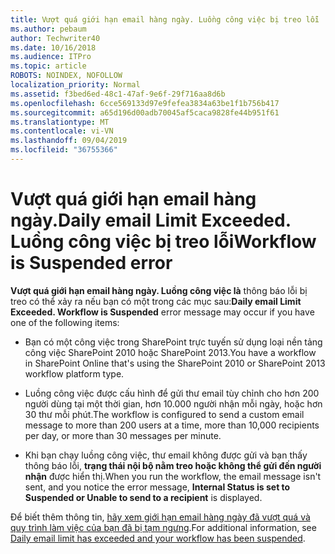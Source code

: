 ```yaml
---
title: Vượt quá giới hạn email hàng ngày. Luồng công việc bị treo lỗi
ms.author: pebaum
author: Techwriter40
ms.date: 10/16/2018
ms.audience: ITPro
ms.topic: article
ROBOTS: NOINDEX, NOFOLLOW
localization_priority: Normal
ms.assetid: f3bed6ed-48c1-47af-9e6f-29f716aa8d6b
ms.openlocfilehash: 6cce569133d97e9fefea3834a63be1f1b756b417
ms.sourcegitcommit: a65d196d00adb70045af5caca9828fe44b951f61
ms.translationtype: MT
ms.contentlocale: vi-VN
ms.lasthandoff: 09/04/2019
ms.locfileid: "36755366"
---
```

# <a name="daily-email-limit-exceeded-workflow-is-suspended-error"></a><span data-ttu-id="5f34c-103">Vượt quá giới hạn email hàng ngày.</span><span class="sxs-lookup"><span data-stu-id="5f34c-103">Daily email Limit Exceeded.</span></span> <span data-ttu-id="5f34c-104">Luồng công việc bị treo lỗi</span><span class="sxs-lookup"><span data-stu-id="5f34c-104">Workflow is Suspended error</span></span>

 <span data-ttu-id="5f34c-105">**Vượt quá giới hạn email hàng ngày. Luồng công việc là** thông báo lỗi bị treo có thể xảy ra nếu bạn có một trong các mục sau:</span><span class="sxs-lookup"><span data-stu-id="5f34c-105">**Daily email Limit Exceeded. Workflow is Suspended** error message may occur if you have one of the following items:</span></span> 
  
- <span data-ttu-id="5f34c-106">Bạn có một công việc trong SharePoint trực tuyến sử dụng loại nền tảng công việc SharePoint 2010 hoặc SharePoint 2013.</span><span class="sxs-lookup"><span data-stu-id="5f34c-106">You have a workflow in SharePoint Online that's using the SharePoint 2010 or SharePoint 2013 workflow platform type.</span></span>
    
- <span data-ttu-id="5f34c-107">Luồng công việc được cấu hình để gửi thư email tùy chỉnh cho hơn 200 người dùng tại một thời gian, hơn 10.000 người nhận mỗi ngày, hoặc hơn 30 thư mỗi phút.</span><span class="sxs-lookup"><span data-stu-id="5f34c-107">The workflow is configured to send a custom email message to more than 200 users at a time, more than 10,000 recipients per day, or more than 30 messages per minute.</span></span>
    
- <span data-ttu-id="5f34c-108">Khi bạn chạy luồng công việc, thư email không được gửi và bạn thấy thông báo lỗi, **trạng thái nội bộ nằm treo hoặc không thể gửi đến người nhận** được hiển thị.</span><span class="sxs-lookup"><span data-stu-id="5f34c-108">When you run the workflow, the email message isn't sent, and you notice the error message, **Internal Status is set to Suspended or Unable to send to a recipient** is displayed.</span></span> 
    
<span data-ttu-id="5f34c-109">Để biết thêm thông tin, [hãy xem giới hạn email hàng ngày đã vượt quá và quy trình làm việc của bạn đã bị tạm ngưng](https://go.microsoft.com/fwlink/?Linkid=2031137).</span><span class="sxs-lookup"><span data-stu-id="5f34c-109">For additional information, see [Daily email limit has exceeded and your workflow has been suspended](https://go.microsoft.com/fwlink/?Linkid=2031137).</span></span>
  
